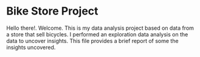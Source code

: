 # Bike Store Project
Hello there!. Welcome. This is my data analysis project based on data from a store that sell bicycles. 
I performed an exploration data analysis on the data to uncover insights. This file provides a brief report of some the insights uncovered.
